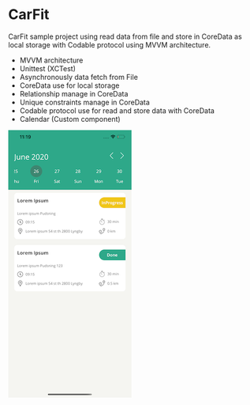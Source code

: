 # CarFit
CarFit sample project using read data from file and store in CoreData as local storage with Codable protocol using MVVM architecture.

- MVVM architecture
- Unittest (XCTest)
- Asynchronously data fetch from File
- CoreData use for local storage
- Relationship manage in CoreData
- Unique constraints manage in CoreData
- Codable protocol use for read and store data with CoreData
- Calendar (Custom component)

![alt tag](https://github.com/pratik-123/CarFit/blob/master/ScreenShot.png)
